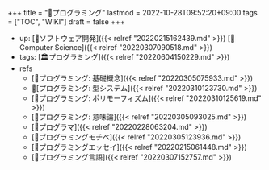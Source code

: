 +++
title = "📝プログラミング"
lastmod = 2022-10-28T09:52:20+09:00
tags = ["TOC", "WIKI"]
draft = false
+++

-   up: [📂ソフトウェア開発]({{< relref "20220215162439.md" >}}) [📂Computer Science]({{< relref "20220307090518.md" >}})
-   tags: [🏛プログラミング]({{< relref "20220604150229.md" >}})
-   refs
    -   [📝プログラミング: 基礎概念]({{< relref "20220305075933.md" >}})
    -   📝[プログラミング: 型システム]({{< relref "20220310123730.md" >}})
    -   [📝プログラミング: ポリモーフィズム]({{< relref "20220310125619.md" >}})
    -   [📝プログラミング: 意味論]({{< relref "20220305093025.md" >}})
    -   [🔖プログラマ]({{< relref "20220228063204.md" >}})
    -   [🔖プログラミングモチベ]({{< relref "20220305123936.md" >}})
    -   [📝プログラミングエッセイ]({{< relref "20220215061448.md" >}})
    -   [📝プログラミング言語]({{< relref "20220307152757.md" >}})
